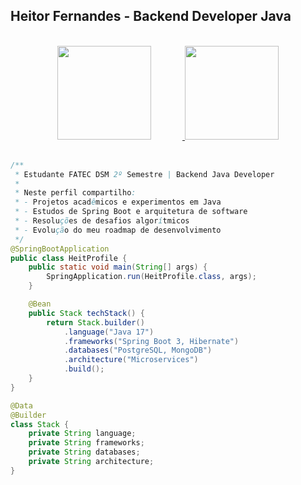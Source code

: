 ## Heitor Fernandes - Backend Developer Java
<br>
 <div align="center">
<a href="https://github.com/HeitFernandes">
<img loading="lazy" height="150em" style="margin-right: 50px;" src="https://github-readme-stats.vercel.app/api/top-langs/?username=HeitFernandes&layout=compact&langs_count=7&theme=dracula"/>
<img loading="lazy" height="150em" src="https://github-readme-stats.vercel.app/api?username=HeitFernandes&show_icons=true&theme=dracula&include_all_commits=true&count_private=true"/>
</a>
</div>
<br>

```java
/**
 * Estudante FATEC DSM 2º Semestre | Backend Java Developer
 * 
 * Neste perfil compartilho:
 * - Projetos acadêmicos e experimentos em Java
 * - Estudos de Spring Boot e arquitetura de software
 * - Resoluções de desafios algorítmicos
 * - Evolução do meu roadmap de desenvolvimento
 */
@SpringBootApplication
public class HeitProfile {
    public static void main(String[] args) {
        SpringApplication.run(HeitProfile.class, args);
    }

    @Bean
    public Stack techStack() {
        return Stack.builder()
            .language("Java 17")
            .frameworks("Spring Boot 3, Hibernate")
            .databases("PostgreSQL, MongoDB")
            .architecture("Microservices")
            .build();
    }
}

@Data
@Builder
class Stack {
    private String language;
    private String frameworks;
    private String databases;
    private String architecture;
}

